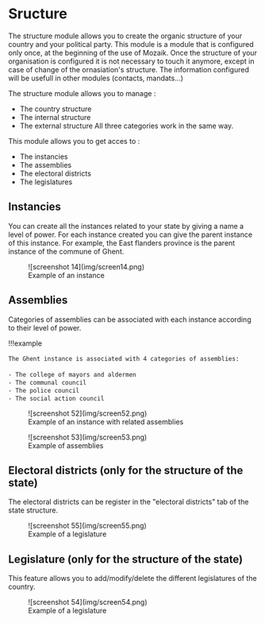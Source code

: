 # Sructure

The structure module allows you to create the organic structure of your country and  your political party. This module is a module that is configured only once, at the beginning of the use of Mozaik. Once the structure of your organisation is configured it is not necessary to touch it anymore, except in case of change of the ornasiation's structure. The information configured will be usefull in other modules (contacts, mandats...)

The structure module allows you to manage :

- The country structure
- The internal structure 
- The external structure 
All three categories work in the same way.

This module allows you to get acces to : 

- The instancies
- The assemblies
- The electoral districts
- The legislatures

## Instancies

You can create all the instances related to your state by giving a name a level of power. For each instance created you can give the parent instance of this instance. For example, the East flanders province is the parent instance of the commune of Ghent.

<figure markdown>
![screenshot 14](img/screen14.png)
<figcaption>Example of an instance</figcaption>
</figure>

## Assemblies

Categories of assemblies can be associated with each instance according to their level of power. 

!!!example

    The Ghent instance is associated with 4 categories of assemblies:

    - The college of mayors and aldermen 
    - The communal council
    - The police council
    - The social action council

<figure markdown>
![screenshot 52](img/screen52.png)
<figcaption>Example of an instance with related assemblies</figcaption>
</figure>

<figure markdown>
![screenshot 53](img/screen53.png)
<figcaption>Example of assemblies</figcaption>
</figure>

## Electoral districts (only for the structure of the state)

The electoral districts can be register in the "electoral districts" tab of the state structure.

<figure markdown>
![screenshot 55](img/screen55.png)
<figcaption>Example of a legislature</figcaption>
</figure>

## Legislature (only for the structure of the state)

This feature allows you to add/modify/delete the different legislatures of the country.

<figure markdown>
![screenshot 54](img/screen54.png)
<figcaption>Example of a legislature</figcaption>
</figure>